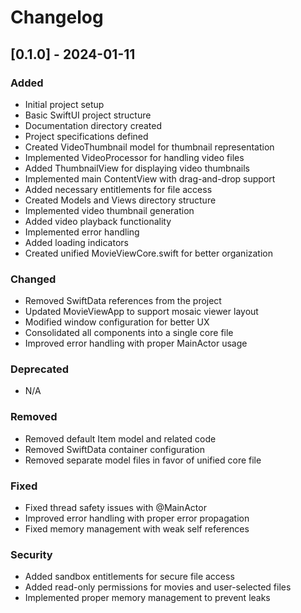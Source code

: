 # Changelog

## [0.1.0] - 2024-01-11

### Added
- Initial project setup
- Basic SwiftUI project structure
- Documentation directory created
- Project specifications defined
- Created VideoThumbnail model for thumbnail representation
- Implemented VideoProcessor for handling video files
- Added ThumbnailView for displaying video thumbnails
- Implemented main ContentView with drag-and-drop support
- Added necessary entitlements for file access
- Created Models and Views directory structure
- Implemented video thumbnail generation
- Added video playback functionality
- Implemented error handling
- Added loading indicators
- Created unified MovieViewCore.swift for better organization

### Changed
- Removed SwiftData references from the project
- Updated MovieViewApp to support mosaic viewer layout
- Modified window configuration for better UX
- Consolidated all components into a single core file
- Improved error handling with proper MainActor usage

### Deprecated
- N/A

### Removed
- Removed default Item model and related code
- Removed SwiftData container configuration
- Removed separate model files in favor of unified core file

### Fixed
- Fixed thread safety issues with @MainActor
- Improved error handling with proper error propagation
- Fixed memory management with weak self references

### Security
- Added sandbox entitlements for secure file access
- Added read-only permissions for movies and user-selected files
- Implemented proper memory management to prevent leaks 